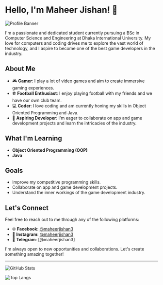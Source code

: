 # Hello, I'm Maheer Jishan! 👋

![Profile Banner](https://scontent.fdac27-1.fna.fbcdn.net/v/t1.6435-9/185851208_2769485126601818_3615888913356442336_n.jpg?_nc_cat=107&ccb=1-7&_nc_sid=b895b5&_nc_ohc=2-tLri08sgcQ7kNvgFKvIrs&_nc_ht=scontent.fdac27-1.fna&oh=00_AYD6Lidxsb0Xw8EAId-ayj209yhjdC4vRx9B2fcx5lHm-g&oe=66B8E086)

I'm a passionate and dedicated student currently pursuing a BSc in Computer Science and Engineering at Dhaka International University. My love for computers and coding drives me to explore the vast world of technology, and I aspire to become one of the best game developers in the industry.

## About Me

- 🎮 **Gamer**: I play a lot of video games and aim to create immersive gaming experiences.
- ⚽ **Football Enthusiast**: I enjoy playing football with my friends and we have our own club team.
- 💻 **Coder**: I love coding and am currently honing my skills in Object Oriented Programming and Java.
- 🚀 **Aspiring Developer**: I'm eager to collaborate on app and game development projects and learn the intricacies of the industry.

## What I'm Learning

- **Object Oriented Programming (OOP)**
- **Java**

## Goals

- Improve my competitive programming skills.
- Collaborate on app and game development projects.
- Understand the inner workings of the game development industry.

## Let's Connect

Feel free to reach out to me through any of the following platforms:

- 🌐 **Facebook**: [@maheerjishan3](https://facebook.com/maheerjishan3)
- 📸 **Instagram**: [@maheerjishan3](https://instagram.com/maheerjishan3)
- 📲 **Telegram**: [@maheerjishan3]

I'm always open to new opportunities and collaborations. Let's create something amazing together!

---

![GitHub Stats](https://github-readme-stats.vercel.app/api?username=MaheerJishan3&show_icons=true&theme=radical)

![Top Langs](https://github-readme-stats.vercel.app/api/top-langs/?username=MaheerJishan3&layout=compact&theme=radical)
